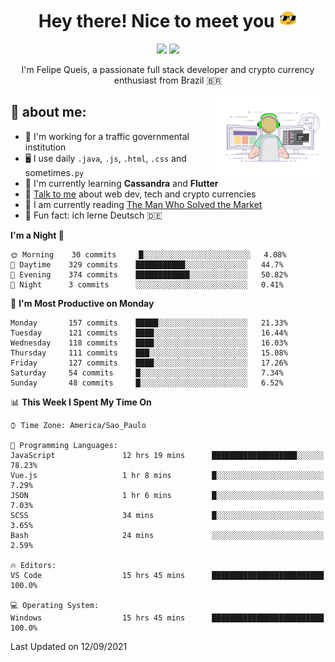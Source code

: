 
<h1 align="center">Hey there! Nice to meet you <img src="assets/sunglasses.gif" width="30"/></h1>

<p align="center">
  <a href="https://www.linkedin.com/in/fqueis"><img src="https://img.shields.io/badge/-LinkedIn-blue?style=flat&logo=Linkedin&logoColor=white" /></a>
  <a href="mailto:fqueis@gmail.com"><img src="https://img.shields.io/badge/-Gmail-c14438?style=flat&logo=Gmail&logoColor=white" /></a>
</p>

<p align="center">I'm Felipe Queis, a passionate full stack developer and crypto currency enthusiast from Brazil 🇧🇷</p>

<img width="35%" align="right" alt="fqueis" src="assets/profile.gif" /></p>

## 🤵 about me:

- 🏢 I'm working for a traffic governmental institution
- 🖥️ I use daily `.java`, `.js`, `.html`, `.css` and sometimes`.py`
- 🌱 I'm currently learning **Cassandra** and **Flutter**
- 💬 [Talk to me](https://github.com/fqueis/fqueis/discussions) about web dev, tech and crypto currencies
- 📖 I am currently reading [The Man Who Solved the Market](https://amzn.com/073521798X)
- 💭 Fun fact: ich lerne Deutsch 🇩🇪

<!--START_SECTION:waka-->
**I'm a Night 🦉** 

```text
🌞 Morning    30 commits     █░░░░░░░░░░░░░░░░░░░░░░░░   4.08% 
🌆 Daytime    329 commits    ███████████░░░░░░░░░░░░░░   44.7% 
🌃 Evening    374 commits    ████████████░░░░░░░░░░░░░   50.82% 
🌙 Night      3 commits      ░░░░░░░░░░░░░░░░░░░░░░░░░   0.41%

```
📅 **I'm Most Productive on Monday** 

```text
Monday       157 commits    █████░░░░░░░░░░░░░░░░░░░░   21.33% 
Tuesday      121 commits    ████░░░░░░░░░░░░░░░░░░░░░   16.44% 
Wednesday    118 commits    ████░░░░░░░░░░░░░░░░░░░░░   16.03% 
Thursday     111 commits    ███░░░░░░░░░░░░░░░░░░░░░░   15.08% 
Friday       127 commits    ████░░░░░░░░░░░░░░░░░░░░░   17.26% 
Saturday     54 commits     █░░░░░░░░░░░░░░░░░░░░░░░░   7.34% 
Sunday       48 commits     █░░░░░░░░░░░░░░░░░░░░░░░░   6.52%

```


📊 **This Week I Spent My Time On** 

```text
⌚︎ Time Zone: America/Sao_Paulo

💬 Programming Languages: 
JavaScript               12 hrs 19 mins      ███████████████████░░░░░░   78.23% 
Vue.js                   1 hr 8 mins         █░░░░░░░░░░░░░░░░░░░░░░░░   7.29% 
JSON                     1 hr 6 mins         █░░░░░░░░░░░░░░░░░░░░░░░░   7.03% 
SCSS                     34 mins             █░░░░░░░░░░░░░░░░░░░░░░░░   3.65% 
Bash                     24 mins             ░░░░░░░░░░░░░░░░░░░░░░░░░   2.59%

🔥 Editors: 
VS Code                  15 hrs 45 mins      █████████████████████████   100.0%

💻 Operating System: 
Windows                  15 hrs 45 mins      █████████████████████████   100.0%

```


 Last Updated on 12/09/2021
<!--END_SECTION:waka-->
